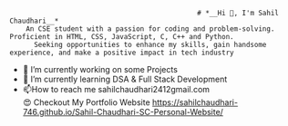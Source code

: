                                                   # *__Hi 👋, I'm Sahil Chaudhari__*
        An CSE student with a passion for coding and problem-solving. Proficient in HTML, CSS, JavaScript, C, C++ and Python.
          Seeking opportunities to enhance my skills, gain handsome experience, and make a positive impact in tech industry

- 🔭 I’m currently working on some Projects
- 🌱 I’m currently learning DSA & Full Stack Development
- 📫How to reach me sahilchaudhari2412gmail.com                                                                      
😍 Checkout My Portfolio Website https://sahilchaudhari-746.github.io/Sahil-Chaudhari-SC-Personal-Website/

